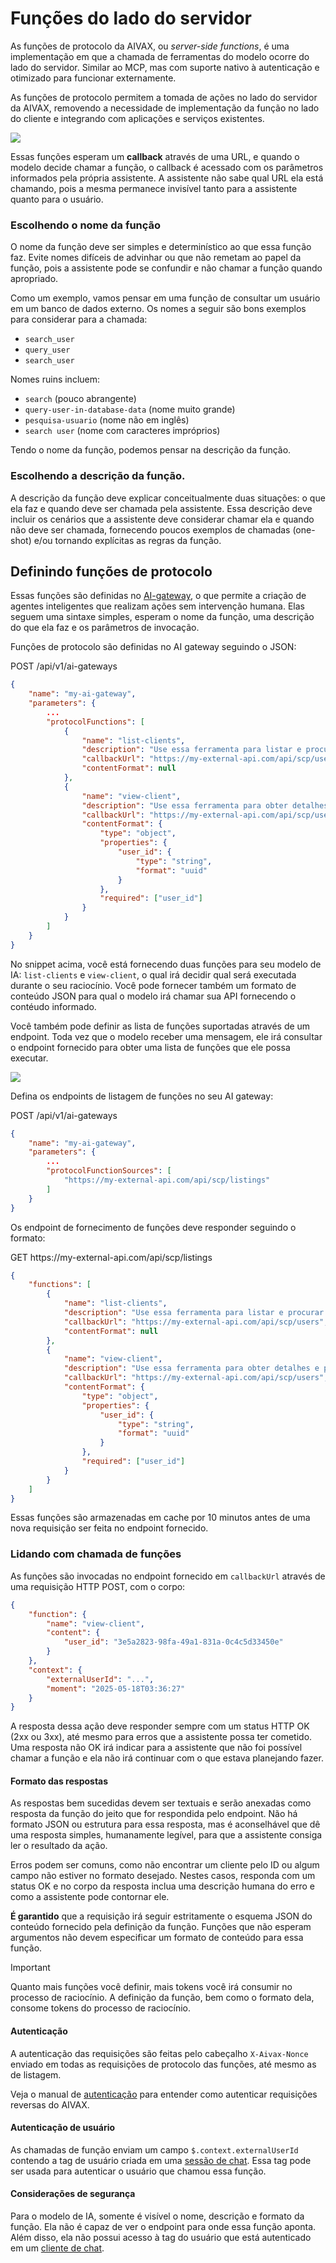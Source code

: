 # Funções do lado do servidor

As funções de protocolo da AIVAX, ou _server-side functions_, é uma implementação em que a chamada de ferramentas do modelo ocorre do lado do servidor. Similar ao MCP, mas com suporte nativo à autenticação e otimizado para funcionar externamente.

As funções de protocolo permitem a tomada de ações no lado do servidor da AIVAX, removendo a necessidade de implementação da função no lado do cliente e integrando com aplicações e serviços existentes.

<img src="/assets/diagrams/protocol-functions-1.drawio.svg">

Essas funções esperam um **callback** através de uma URL, e quando o modelo decide chamar a função, o callback é acessado com os parâmetros informados pela própria assistente. A assistente não sabe qual URL ela está chamando, pois a mesma permanece invisível tanto para a assistente quanto para o usuário.

### Escolhendo o nome da função

O nome da função deve ser simples e determinístico ao que essa função faz. Evite nomes difíceis de advinhar ou que não remetam ao papel da função, pois a assistente pode se confundir e não chamar a função quando apropriado.

Como um exemplo, vamos pensar em uma função de consultar um usuário em um banco de dados externo. Os nomes a seguir são bons exemplos para considerar para a chamada:

- `search_user`
- `query_user`
- `search_user`

Nomes ruins incluem:

- `search` (pouco abrangente)
- `query-user-in-database-data` (nome muito grande)
- `pesquisa-usuario` (nome não em inglês)
- `search user` (nome com caracteres impróprios)

Tendo o nome da função, podemos pensar na descrição da função.

### Escolhendo a descrição da função.

A descrição da função deve explicar conceitualmente duas situações: o que ela faz e quando deve ser chamada pela assistente. Essa descrição deve incluir os cenários que a assistente deve considerar chamar ela e quando não deve ser chamada, fornecendo poucos exemplos de chamadas (one-shot) e/ou tornando explícitas as regras da função.

## Definindo funções de protocolo

Essas funções são definidas no [AI-gateway](/entities/ai-gateway.md), o que permite a criação de agentes inteligentes que realizam ações sem intervenção humana. Elas seguem uma sintaxe simples, esperam o nome da função, uma descrição do que ela faz e os parâmetros de invocação.

Funções de protocolo são definidas no AI gateway seguindo o JSON:

<div class="request-item post">
    <span>POST</span>
    <span>
        /api/v1/ai-gateways
    </span>
</div>

```json
{
    "name": "my-ai-gateway",
    "parameters": {
        ...
        "protocolFunctions": [
            {
                "name": "list-clients",
                "description": "Use essa ferramenta para listar e procurar pelos clientes do usuário.",
                "callbackUrl": "https://my-external-api.com/api/scp/users",
                "contentFormat": null
            },
            {
                "name": "view-client",
                "description": "Use essa ferramenta para obter detalhes e pedidos de um cliente através do seu ID.",
                "callbackUrl": "https://my-external-api.com/api/scp/users",
                "contentFormat": {
                    "type": "object",
                    "properties": {
                        "user_id": {
                            "type": "string",
                            "format": "uuid"
                        }
                    },
                    "required": ["user_id"]
                }
            }
        ]
    }
}
```

No snippet acima, você está fornecendo duas funções para seu modelo de IA: `list-clients` e `view-client`, o qual irá decidir qual será executada durante o seu raciocínio. Você pode fornecer também um formato de conteúdo JSON para qual o modelo irá chamar sua API fornecendo o contéudo informado.

Você também pode definir as lista de funções suportadas através de um endpoint. Toda vez que o modelo receber uma mensagem, ele irá consultar o endpoint fornecido para obter uma lista de funções que ele possa executar.

<img src="/assets/diagrams/protocol-functions-2.drawio.svg">

Defina os endpoints de listagem de funções no seu AI gateway:

<div class="request-item post">
    <span>POST</span>
    <span>
        /api/v1/ai-gateways
    </span>
</div>

```json
{
    "name": "my-ai-gateway",
    "parameters": {
        ...
        "protocolFunctionSources": [
            "https://my-external-api.com/api/scp/listings"
        ]
    }
}
```

Os endpoint de fornecimento de funções deve responder seguindo o formato:

<div class="request-item post">
    <span>GET</span>
    <span>
        https://my-external-api.com/api/scp/listings
    </span>
</div>

```json
{
    "functions": [
        {
            "name": "list-clients",
            "description": "Use essa ferramenta para listar e procurar pelos clientes do usuário.",
            "callbackUrl": "https://my-external-api.com/api/scp/users",
            "contentFormat": null
        },
        {
            "name": "view-client",
            "description": "Use essa ferramenta para obter detalhes e pedidos de um cliente através do seu ID.",
            "callbackUrl": "https://my-external-api.com/api/scp/users",
            "contentFormat": {
                "type": "object",
                "properties": {
                    "user_id": {
                        "type": "string",
                        "format": "uuid"
                    }
                },
                "required": ["user_id"]
            }
        }
    ]
}
```

Essas funções são armazenadas em cache por 10 minutos antes de uma nova requisição ser feita no endpoint fornecido.

### Lidando com chamada de funções

As funções são invocadas no endpoint fornecido em `callbackUrl` através de uma requisição HTTP POST, com o corpo:

```json
{
    "function": {
        "name": "view-client",
        "content": {
            "user_id": "3e5a2823-98fa-49a1-831a-0c4c5d33450e"
        }
    },
    "context": {
        "externalUserId": "...",
        "moment": "2025-05-18T03:36:27"
    }
}
```

A resposta dessa ação deve responder sempre com um status HTTP OK (2xx ou 3xx), até mesmo para erros que a assistente possa ter cometido. Uma resposta não OK irá indicar para a assistente que não foi possível chamar a função e ela não irá continuar com o que estava planejando fazer.

#### Formato das respostas

As respostas bem sucedidas devem ser textuais e serão anexadas como resposta da função do jeito que for respondida pelo endpoint. Não há formato JSON ou estrutura para essa resposta, mas é aconselhável que dê uma resposta simples, humanamente legível, para que a assistente consiga ler o resultado da ação.

Erros podem ser comuns, como não encontrar um cliente pelo ID ou algum campo não estiver no formato desejado. Nestes casos, responda com um status OK e no corpo da resposta inclua uma descrição humana do erro e como a assistente pode contornar ele.

**É garantido** que a requisição irá seguir estritamente o esquema JSON do conteúdo fornecido pela definição da função. Funções que não esperam argumentos não devem especificar um formato de conteúdo para essa função.

> [!IMPORTANT]
>
> Quanto mais funções você definir, mais tokens você irá consumir no processo de raciocínio. A definição da função, bem como o formato dela, consome tokens do processo de raciocínio. 

#### Autenticação

A autenticação das requisições são feitas pelo cabeçalho `X-Aivax-Nonce` enviado em todas as requisições de protocolo das funções, até mesmo as de listagem.

Veja o manual de [autenticação](/docs/authentication) para entender como autenticar requisições reversas do AIVAX.

#### Autenticação de usuário

As chamadas de função enviam um campo `$.context.externalUserId` contendo a tag de usuário criada em uma [sessão de chat](/docs/entities/chat-clients). Essa tag pode ser usada para autenticar o usuário que chamou essa função.

#### Considerações de segurança

Para o modelo de IA, somente é visível o nome, descrição e formato da função. Ela não é capaz de ver o endpoint para onde essa função aponta. Além disso, ela não possui acesso à tag do usuário que está autenticado em um [cliente de chat](/docs/entities/chat-clients).